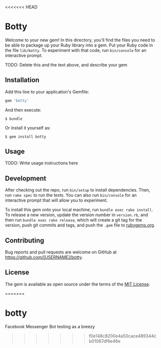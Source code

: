 <<<<<<< HEAD
# Botty

Welcome to your new gem! In this directory, you'll find the files you need to be able to package up your Ruby library into a gem. Put your Ruby code in the file `lib/botty`. To experiment with that code, run `bin/console` for an interactive prompt.

TODO: Delete this and the text above, and describe your gem

## Installation

Add this line to your application's Gemfile:

```ruby
gem 'botty'
```

And then execute:

    $ bundle

Or install it yourself as:

    $ gem install botty

## Usage

TODO: Write usage instructions here

## Development

After checking out the repo, run `bin/setup` to install dependencies. Then, run `rake spec` to run the tests. You can also run `bin/console` for an interactive prompt that will allow you to experiment.

To install this gem onto your local machine, run `bundle exec rake install`. To release a new version, update the version number in `version.rb`, and then run `bundle exec rake release`, which will create a git tag for the version, push git commits and tags, and push the `.gem` file to [rubygems.org](https://rubygems.org).

## Contributing

Bug reports and pull requests are welcome on GitHub at https://github.com/[USERNAME]/botty.


## License

The gem is available as open source under the terms of the [MIT License](http://opensource.org/licenses/MIT).

=======
# botty
Facebook Messenger Bot testing as a breezy
>>>>>>> f0e148c8200e4a50cace489344cb01067df6e46e
